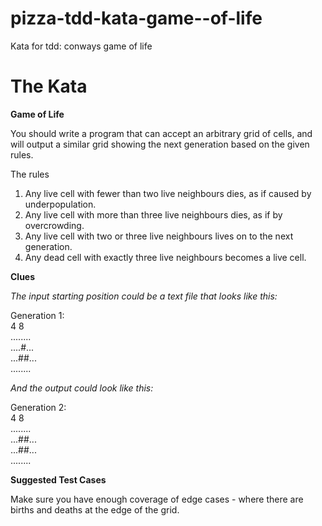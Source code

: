 # pizza-tdd-kata-game--of-life
Kata for tdd: conways game of life

# The Kata
**Game of Life**

You should write a program that can accept an arbitrary grid of cells, and will output a similar grid showing the next generation based on the given rules.
 
The rules
   1. Any live cell with fewer than two live neighbours dies, as if caused by underpopulation.
   2. Any live cell with more than three live neighbours dies, as if by overcrowding.
   3. Any live cell with two or three live neighbours lives on to the next generation.
   4. Any dead cell with exactly three live neighbours becomes a live cell.

**Clues**

_The input starting position could be a text file that looks like this:_

Generation 1:  
4 8  
........  
....#...  
...##...  
........  

_And the output could look like this:_

Generation 2:  
4 8  
........  
...##...  
...##...  
........  

**Suggested Test Cases**

Make sure you have enough coverage of edge cases - where there are births and deaths at the edge of the grid.

